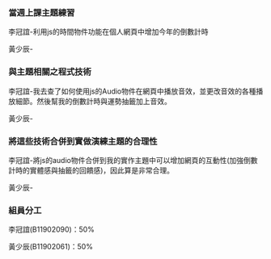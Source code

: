### 當週上課主題練習
李冠誼-利用js的時間物件功能在個人網頁中增加今年的倒數計時

黃少辰-
### 與主題相關之程式技術
李冠誼-我去查了如何使用js的Audio物件在網頁中播放音效，並更改音效的各種播放細節。然後幫我的倒數計時與運勢抽籤加上音效。

黃少辰-
### 將這些技術合併到實做演練主題的合理性
李冠誼-將js的audio物件合併到我的實作主題中可以增加網頁的互動性(加強倒數計時的實體感與抽籤的回饋感)，因此算是非常合理。

黃少辰-
### 組員分工
李冠誼(B11902090)：50%

黃少辰(B11902061)：50%